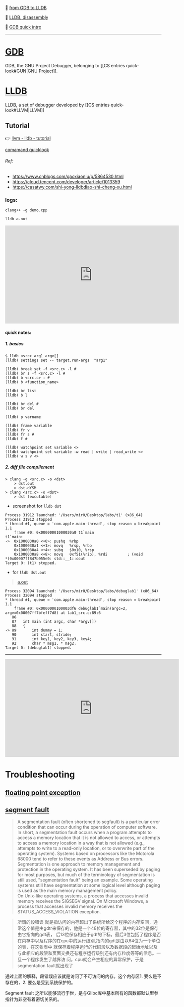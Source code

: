 📖 [from GDB to LLDB](https://lldb.llvm.org/use/map.html)

📖 [LLDB, disassembly](https://liangmc.com/archives/03lldb汇编调试md)

📖 [GDB quick intro](http://c.biancheng.net/gdb/)

---

# [GDB](https://www.gnu.org/software/gdb/)

GDB, the GNU Project Debugger, belonging to [[CS entries quick-look#GUN|GNU Project]].

# [LLDB](https://lldb.llvm.org)

LLDB, a set of debugger developed by [[CS entries quick-look#LLVM|LLVM]]

## Tutorial

👉 [llvm - lldb - tutorial](https://lldb.llvm.org/use/tutorial.html)

[comamand quicklook](https://ld246.com/article/1556200452086#用-查看)



###### Ref:

- https://www.cnblogs.com/gaoxiaoniu/p/5864530.html
- https://cloud.tencent.com/developer/article/1013359
- https://casatwy.com/shi-yong-lldbdiao-shi-cheng-xu.html 

### logs:

```shell
clang++ -g demo.cpp

lldb a.out

```


<iframe width="560" height="315" src="https://www.youtube.com/embed/2GV0K9Y2MKA" title="YouTube video player" frameborder="0" allow="accelerometer; autoplay; clipboard-write; encrypted-media; gyroscope; picture-in-picture" allowfullscreen></iframe>

#### quick notes:

##### 1. basics
```shell
$ lldb <src> arg1 argv[]
(lldb) settings set -- target.run-args  "arg1"

(lldb) break set -f <src.c> -l #
(lldb) br s -f <src.c> -l #
(lldb) b <src.c> : #
(lldb) b <function_name>

(lldb) br list
(lldb) b l 

(lldb) br del #
(lldb) br del 

(lldb) p varname

(lldb) frame variable
(lldb) fr v
(lldb) fr s #
(lldb) f #

(lldb) watchpoint set variable <>
(lldb) watchpoint set variable -w read | write | read_write <>
(lldb) w s v <>

```

##### 2. diff file compilement

```shell
> clang -g <src.c> -o <dst>
	> dst.out
	> dst.dYSM
> clang <src.c> -o <dst>
	> dst (excutable)
```
+ screenshot for `lldb dst`

```shell
Process 31912 launched: '/Users/mir0/Desktop/labs/t1' (x86_64)
Process 31912 stopped
* thread #1, queue = 'com.apple.main-thread', stop reason = breakpoint 1.1
    frame #0: 0x00000001000030a0 t1`main
t1`main:
->  0x1000030a0 <+0>: pushq  %rbp
    0x1000030a1 <+1>: movq   %rsp, %rbp
    0x1000030a4 <+4>: subq   $0x10, %rsp
    0x1000030a8 <+8>: movq   0xf51(%rip), %rdi         ; (void *)0x00007ff847b955e0: std::__1::cout
Target 0: (t1) stopped.
```
+ for `lldb dst.out`
 > [a.out](https://www.cnblogs.com/zhangfeionline/p/5967671.html)

```shell
Process 32094 launched: '/Users/mir0/Desktop/labs/debuglab1' (x86_64)
Process 32094 stopped
* thread #1, queue = 'com.apple.main-thread', stop reason = breakpoint 1.1
    frame #0: 0x0000000100003df6 debuglab1`main(argc=2, argv=0x00007ff7bfeff7d8) at lab1_src.c:89:6
   86
   87  	int main (int argc, char *argv[])
   88  	{
-> 89  		int dummy = 1;
   90  		int start, stride;
   91  		int key1, key2, key3, key4;
   92  		char * msg1, * msg2;
Target 0: (debuglab1) stopped.
```


---

<iframe width="560" height="315" src="https://www.youtube.com/embed/rU78J2MlXOk" title="YouTube video player" frameborder="0" allow="accelerometer; autoplay; clipboard-write; encrypted-media; gyroscope; picture-in-picture" allowfullscreen></iframe>


# Troubleshooting
## [floating point exception](https://www.cnblogs.com/tdyizhen1314/p/4963814.html)

## [segment fault](https://www.cnblogs.com/hello--the-world/archive/2012/05/31/2528326.html#:~:text=A%20segmentation%20fault%20%28often%20shortened%20to%20segfault%29%20is,a%20way%20that%20is%20not%20allowed%20%28e.g.%2C%20)
> A segmentation fault (often shortened to segfault) is a particular error condition that can occur during the operation of computer software. In short, a segmentation fault occurs when a program attempts to access a memory location that it is not allowed to access, or attempts to access a memory location in a way that is not allowed (e.g., attempts to write to a read-only location, or to overwrite part of the operating system). Systems based on processors like the Motorola 68000 tend to refer to these events as Address or Bus errors. 
> Segmentation is one approach to memory management and protection in the operating system. It has been superseded by paging for most purposes, but much of the terminology of segmentation is still used, "segmentation fault" being an example. Some operating systems still have segmentation at some logical level although paging is used as the main memory management policy.  
> On Unix-like operating systems, a process that accesses invalid memory receives the SIGSEGV signal. On Microsoft Windows, a process that accesses invalid memory receives the STATUS_ACCESS_VIOLATION exception.

> 所谓的段错误 就是指访问的内存超出了系统所给这个程序的内存空间，通常这个值是由gdtr来保存的，他是一个48位的寄存器，其中的32位是保存由它指向的gdt表， 后13位保存相应于gdt的下标，最后3位包括了程序是否在内存中以及程序的在cpu中的运行级别,指向的gdt是由以64位为一个单位的表，在这张表中 就保存着程序运行的代码段以及数据段的起始地址以及与此相应的段限和页面交换还有程序运行级别还有内存粒度等等的信息。一旦一个程序发生了越界访 问，cpu就会产生相应的异常保护，于是segmentation fault就出现了

通过上面的解释，段错误应该就是访问了不可访问的内存，这个内存区1. 要么是不存在的，2. 要么是受到系统保护的。

Segment fault 之所以能够流行于世，是与Glibc库中基本所有的函数都默认型参指针为非空有着密切关系的。
